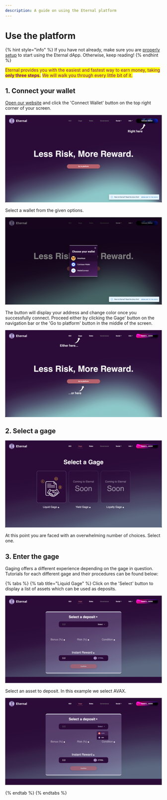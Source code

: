 ```yaml
---
description: A guide on using the Eternal platform
---
```


# Use the platform

{% hint style="info" %}
If you have not already, make sure you are [properly setup](get-started.md) to start using the Eternal dApp. Otherwise, keep reading!
{% endhint %}

<mark style="color:purple;">Eternal provides you with the easiest and fastest way to earn money, taking</mark> <mark style="color:purple;"></mark><mark style="color:purple;">**only three steps.**</mark>      <mark style="color:purple;"></mark><mark style="color:purple;">We will walk you through every little bit of it.</mark>

## 1. Connect your wallet

[Open our website](https://eternal.money) and click the 'Connect Wallet' button on the top right corner of your screen.

![Location of the 'Connect Wallet' button on the home page of the Eternal Finance platform](../../.gitbook/assets/1.png)

Select a wallet from the given options.

![Wallet selection screen on the Eternal Finance platform](../../.gitbook/assets/2.png)

The button will display your address and change color once you successfully connect. Proceed either by clicking the Gage' button on the navigation bar or the 'Go to platform' button in the middle of the screen.

![](../../.gitbook/assets/3.png)

## 2. Select a gage

![Gage selection screen on the Eternal Finance platform](../../.gitbook/assets/4.png)

At this point you are faced with an overwhelming number of choices. Select one.

## 3. Enter the gage

Gaging offers a different experience depending on the gage in question. Tutorials for each different gage and their procedures can be found below:

{% tabs %}
{% tab title="Liquid Gage" %}
Click on the 'Select' button to display a list of assets which can be used as deposits.

![](../../.gitbook/assets/5.png)

Select an asset to deposit. In this example we select AVAX.&#x20;

![](../../.gitbook/assets/6.png)


{% endtab %}
{% endtabs %}
